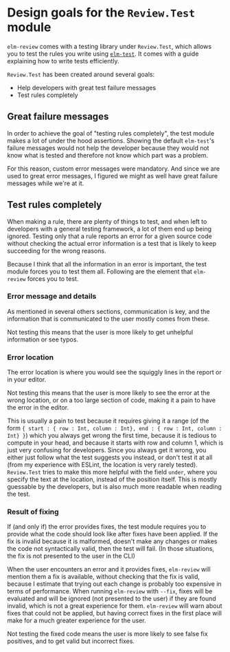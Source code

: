 # Design goals for the `Review.Test` module

`elm-review` comes with a testing library under `Review.Test`, which allows you to test the rules you write using [`elm-test`](https://github.com/elm-community/elm-test). It comes with a guide explaining how to write tests efficiently.

`Review.Test` has been created around several goals:
  - Help developers with great test failure messages
  - Test rules completely

## Great failure messages

In order to achieve the goal of "testing rules completely", the test module makes a lot of under the hood assertions. Showing the default `elm-test`'s failure messages would not help the developer because they would not know what is tested and therefore not know which part was a problem.

For this reason, custom error messages were mandatory. And since we are used to great error messages, I figured we might as well have great failure messages while we're at it.


## Test rules completely

When making a rule, there are plenty of things to test, and when left to developers with a general testing framework, a lot of them end up being ignored. Testing only that a rule reports an error for a given source code without checking the actual error information is a test that is likely to keep succeeding for the wrong reasons.

Because I think that all the information in an error is important, the test module forces you to test them all. Following are the element that `elm-review` forces you to test.

### Error message and details

As mentioned in several others sections, communication is key, and the information that is communicated to the user mostly comes from these.

Not testing this means that the user is more likely to get unhelpful information or see typos.

### Error location

The error location is where you would see the squiggly lines in the report or in your editor.

Not testing this means that the user is more likely to see the error at the wrong location, or on a too large section of code, making it a pain to have the error in the editor.

This is usually a pain to test because it requires giving it a range (of the form `{ start : { row : Int, column : Int}, end : { row : Int, column : Int} }`) which you always get wrong the first time, because it is tedious to compute in your head, and because it starts with row and column 1, which is just very confusing for developers. Since you always get it wrong, you either just follow what the test suggests you instead, or don't test it at all (from my experience with ESLint, the location is very rarely tested).
`Review.Test` tries to make this more helpful with the field `under`, where you specify the text at the location, instead of the position itself. This is mostly guessable by the developers, but is also much more readable when reading the test.

### Result of fixing

If (and only if) the error provides fixes, the test module requires you to provide what the code should look like after fixes have been applied. If the fix is invalid because it is malformed, doesn't make any changes or makes the code not syntactically valid, then the test will fail.
 (In those situations, the fix is not presented to the user in the CLI)

When the user encounters an error and it provides fixes, `elm-review` will mention them a fix is available, without checking that the fix is valid, because I estimate that trying out each change is probably too expensive in terms of performance. When running `elm-review` with `--fix`, fixes will be evaluated and will be ignored (not presented to the user) if they are found invalid, which is not a great experience for them. `elm-review` will warn about fixes that could not be applied, but having correct fixes in the first place will make for a much greater experience for the user.

Not testing the fixed code means the user is more likely to see false fix positives, and to get valid but incorrect fixes.
